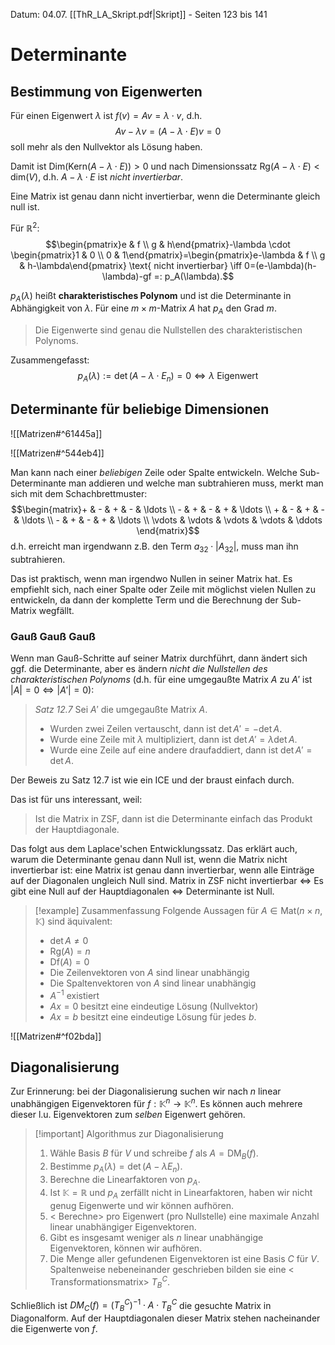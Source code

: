 Datum: 04.07.
[[ThR_LA_Skript.pdf|Skript]] - Seiten 123 bis 141
 
# Determinante
## Bestimmung von Eigenwerten

Für einen  Eigenwert $\lambda$ ist $f(v) = Av= \lambda \cdot v$, d.h. $$Av-\lambda v = (A - \lambda \cdot E) v = 0$$soll mehr als den Nullvektor als Lösung haben.

Damit ist $\text{Dim}(\text{Kern}(A-\lambda \cdot E))>0$ und nach Dimensionssatz $\text{Rg}(A-\lambda \cdot E)< \text{dim}(V)$, d.h. $A-\lambda \cdot E$ ist *nicht invertierbar*.

Eine Matrix ist genau dann nicht invertierbar, wenn die Determinante gleich null ist.

Für $\mathbb{R}^2$:
$$\begin{pmatrix}e & f \\ g & h\end{pmatrix}-\lambda \cdot \begin{pmatrix}1 & 0 \\ 0 & 1\end{pmatrix}=\begin{pmatrix}e-\lambda & f \\ g & h-\lambda\end{pmatrix} \text{ nicht invertierbar} \iff 0=(e-\lambda)(h-\lambda)-gf =: p_A(\lambda).$$

$p_{A}(\lambda)$ heißt **charakteristisches Polynom** und ist die Determinante in Abhängigkeit von $\lambda$. Für eine $m \times m$-Matrix $A$ hat $p_{A}$ den Grad $m$.
> Die Eigenwerte sind genau die Nullstellen des charakteristischen Polynoms.

Zusammengefasst:
$$p_{A}(\lambda):=\det (A-\lambda \cdot E_{n}) = 0 \iff \lambda \text{ Eigenwert}$$

## Determinante für beliebige Dimensionen

![[Matrizen#^61445a]]

![[Matrizen#^544eb4]]

Man kann nach einer *beliebigen* Zeile oder Spalte entwickeln. Welche Sub-Determinante man addieren und welche man subtrahieren muss, merkt man sich mit dem Schachbrettmuster: $$\begin{matrix}+ & - & + & - & \ldots \\ - & + & - & + & \ldots \\ + & - & + & - & \ldots \\ - & + & - & + & \ldots \\ \vdots & \vdots & \vdots & \vdots & \ddots \end{matrix}$$
d.h. erreicht man irgendwann z.B. den Term $a_{32} \cdot |A_{32}|$, muss man ihn subtrahieren.

Das ist praktisch, wenn man irgendwo Nullen in seiner Matrix hat. Es empfiehlt sich, nach einer Spalte oder Zeile mit möglichst vielen Nullen zu entwickeln, da dann der komplette Term und die Berechnung der Sub-Matrix wegfällt.

### Gauß Gauß Gauß

Wenn man Gauß-Schritte auf seiner Matrix durchführt, dann ändert sich ggf. die Determinante, aber es ändern *nicht die Nullstellen des charakteristischen Polynoms* (d.h. für eine umgegaußte Matrix $A$ zu $A'$ ist $|A|=0 \iff |A'|=0$):

> *Satz 12.7*
> Sei $A'$ die umgegaußte Matrix $A$.
> - Wurden zwei Zeilen vertauscht, dann ist $\det A' = -\det A$.
> - Wurde eine Zeile mit $\lambda$ multipliziert, dann ist $\det A' = \lambda \det A$.
> - Wurde eine Zeile auf eine andere draufaddiert, dann ist $\det A' = \det A$.

Der Beweis zu Satz 12.7 ist wie ein ICE und der braust einfach durch.

Das ist für uns interessant, weil:
> Ist die Matrix in ZSF, dann ist die Determinante einfach das Produkt der Hauptdiagonale.

Das folgt aus dem Laplace'schen Entwicklungssatz.
Das erklärt auch, warum die Determinante genau dann Null ist, wenn die Matrix nicht invertierbar ist: eine Matrix ist genau dann invertierbar, wenn alle Einträge auf der Diagonalen ungleich Null sind. Matrix in ZSF nicht invertierbar $\iff$ Es gibt eine Null auf der Hauptdiagonalen $\iff$ Determinante ist Null.

> [!example] Zusammenfassung
> Folgende Aussagen für $A \in \text{Mat}(n \times n, \mathbb{K})$ sind äquivalent:
> - $\det A \neq 0$
> - $\text{Rg}(A)=n$
> - $\text{Df}(A)=0$
> - Die Zeilenvektoren von $A$ sind linear unabhängig
> - Die Spaltenvektoren von $A$ sind linear unabhängig
> - $A^{-1}$ existiert
> - $Ax=0$ besitzt eine eindeutige Lösung (Nullvektor)
> - $Ax=b$ besitzt eine eindeutige Lösung für jedes $b$.

![[Matrizen#^f02bda]]

## Diagonalisierung

Zur Erinnerung: bei der Diagonalisierung suchen wir nach $n$ linear unabhängigen Eigenvektoren für $f: \mathbb{K}^{n}\to \mathbb{K}^{n}$.
Es können auch mehrere dieser l.u. Eigenvektoren zum *selben* Eigenwert gehören. 

> [!important] Algorithmus zur Diagonalisierung
> 1. Wähle Basis $B$ für $V$ und schreibe $f$ als $A = \text{DM}_{B}(f).$
> 2. Bestimme $p_{A}(\lambda)=\det(A - \lambda E_{n})$.
> 3. Berechne die Linearfaktoren von $p_{A}$.
> 	1. Ist $\mathbb{K}=\mathbb{R}$ und $p_{A}$ zerfällt nicht in Linearfaktoren, haben wir nicht genug Eigenwerte und wir können aufhören.
> 4. < Berechne> pro Eigenwert (pro Nullstelle) eine maximale Anzahl linear unabhängiger Eigenvektoren.
> 	1. Gibt es insgesamt weniger als $n$ linear unabhängige Eigenvektoren, können wir aufhören.
> 5. Die Menge aller gefundenen Eigenvektoren ist eine Basis $C$ für $V$. Spaltenweise nebeneinander geschrieben bilden sie eine < Transformationsmatrix> $T^{C}_{B}$.

Schließlich ist $DM_{C}(f)=(T^{C}_{B})^{-1} \cdot A \cdot T^{C}_{B}$ die gesuchte Matrix in Diagonalform. Auf der Hauptdiagonalen dieser Matrix stehen nacheinander die Eigenwerte von $f$.